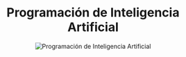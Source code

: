 <h1 align="center"> Programación de Inteligencia Artificial </h1>
<! –– Sublime's custom image ––> 

<p align="center">
  <img src="https://user-images.githubusercontent.com/119708627/205412280-d14f137a-17ce-4dce-bec0-93739140b60d.png" alt="Programación de Inteligencia Artificial"/>
</p>

